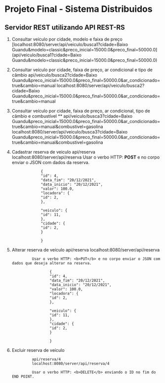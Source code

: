 

# Projeto Final - Sistema Distribuidos
## Servidor REST utilizando API REST-RS


1. Consultar veículo por cidade, modelo e faixa de preço
[localhost:8080/server/api/veiculo/busca1?cidade=Baixo Guandu&modelo=classic&preco_inicial=15000.0&preco_final=50000.0](api/veiculo/busca1?cidade=Baixo Guandu&modelo=classic&preco_inicial=15000.0&preco_final=50000.0)
                
                    
2. Consultar veículo por cidade, faixa de preço, ar condicional e tipo de câmbio
                api/veiculo/busca2?cidade=Baixo Guandu&preco_inicial=15000.0&preco_final=50000.0&ar_condicionado=true&cambio=manual
                localhost:8080/server/api/veiculo/busca2?cidade=Baixo Guandu&preco_inicial=15000.0&preco_final=50000.0&ar_condicionado=true&cambio=manual
        
3. Consultar veículo por cidade, faixa de preço, ar condicional, tipo de câmbio e combustível **
                api/veiculo/busca3?cidade=Baixo Guandu&preco_inicial=15000.0&preco_final=50000.0&ar_condicionado=true&cambio=manual&combustivel=gasolina
                localhost:8080/server/api/veiculo/busca3?cidade=Baixo Guandu&preco_inicial=15000.0&preco_final=50000.0&ar_condicionado=true&cambio=manual&combustivel=gasolina
             
4. Cadastrar reserva de veiculo 
                api/reserva
                localhost:8080/server/api/reserva
                Usar o verbo HTTP: <b>POST</b> e no corpo enviar o JSON com dados da reserva.
                
                    {
                    "id": 4,
                    "data_fim": "20/12/2021",
                    "data_inicio": "20/12/2021",
                    "valor": 100.0,    
                    "locadora": {
                    "id": 2,
                    },

                    "veiculo": {
                    "id": 11,
                    },
                    "cidade": {
                    "id": 2,
                    }  

                    }

            

            
5. Alterar reserva de veículo
                api/reserva
                localhost:8080/server/api/reserva
                    
                Usar o verbo HTTP: <b>PUT</b> e no corpo enviar o JSON com dados que deseja alterar na reserva.
                    
                        {
                        "id": 4,
                        "data_fim": "20/12/2021",
                        "data_inicio": "20/12/2021",
                        "valor": 100.0,    
                        "locadora": {
                        "id": 2,
                        },

                        "veiculo": {
                        "id": 11,
                        },
                        "cidade": {
                        "id": 2,
                        }  

                        }
                        
                   
6. Excluir reserva de veículo 
        
                api/reserva/4
                localhost:8080/server/api/reserva/4
                       
                Usar o verbo HTTP: <b>DELETE</b> enviando o ID no fim do END POINT.
                       
                
                       
